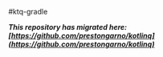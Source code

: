 #ktq-gradle

___This repository has migrated here: [https://github.com/prestongarno/kotlinq](https://github.com/prestongarno/kotlinq)___
